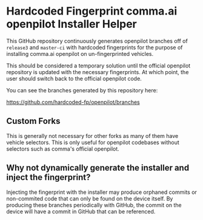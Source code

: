 # Hardcoded Fingerprint comma.ai openpilot Installer Helper

This GitHub repository continuously generates openpilot branches off of `release3` and `master-ci` with hardcoded fingerprints for the purpose of installing comma.ai openpilot on un-fingerprinted vehicles.

This should be considered a temporary solution until the official openpilot repository is updated with the necessary fingerprints. At which point, the user should switch back to the official openpilot code.

You can see the branches generated by this repository here:

https://github.com/hardcoded-fp/openpilot/branches

## Custom Forks

This is generally not necessary for other forks as many of them have vehicle selectors. This is only useful for openpilot codebases without selectors such as comma's official openpilot.

## Why not dynamically generate the installer and inject the fingerprint?

Injecting the fingerprint with the installer may produce orphaned commits or non-commited code that can only be found on the device itself. By producing these branches periodically with GitHub, the commit on the device will have a commit in GitHub that can be referenced.
